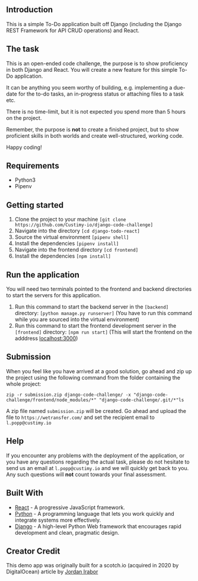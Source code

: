 ## Introduction

This is a simple To-Do application built off Django (including the Django REST Framework for API CRUD operations) and React.

## The task
This is an open-ended code challenge, the purpose is to show proficiency in both Django and React. 
You will create a new feature for this simple To-Do application. 

It can be anything you seem worthy of building, e.g. implementing a due-date for the to-do tasks, an in-progress status or attaching files to a task etc.

There is no time-limit, but it is not expected you spend more than 5 hours on the project. 

Remember, the purpose is **not** to create a finished project, but to show proficient skills in both worlds and create well-structured, working code.

Happy coding!

## Requirements
* Python3
* Pipenv

## Getting started
1. Clone the project to your machine ```[git clone https://github.com/Custimy-io/django-code-challenge]```
2. Navigate into the directory ```[cd django-todo-react]```
3. Source the virtual environment ```[pipenv shell]```
4. Install the dependencies ```[pipenv install]```
5. Navigate into the frontend directory ```[cd frontend]```
5. Install the dependencies ```[npm install]```

## Run the application
You will need two terminals pointed to the frontend and backend directories to start the servers for this application.

1. Run this command to start the backend server in the ```[backend]``` directory: ```[python manage.py runserver]``` (You have to run this command while you are sourced into the virtual environment)
2. Run this command to start the frontend development server in the ```[frontend]``` directory: ```[npm run start]``` (This will start the frontend on the adddress [localhost:3000](http://localhost:3000))

## Submission
When you feel like you have arrived at a good solution, go ahead and zip up the project using the following command from the folder containing the whole project:

 ```zip -r submission.zip django-code-challenge/ -x "django-code-challenge/frontend/node_modules/*" "django-code-challenge/.git/*"ls```

A zip file named ```submission.zip``` will be created. Go ahead and upload the file to ```https://wetransfer.com/``` and set the recipient email to ```l.popp@custimy.io```

## Help
If you encounter any problems with the deployment of the application, or you have any questions regarding the actual task, 
please do not hesitate to send us an email at ```l.popp@custimy.io``` and we will quickly get back to you. 
Any such questions will **not** count towards your final assessment.

## Built With

* [React](https://reactjs.org) - A progressive JavaScript framework.
* [Python](https://www.python.org/) - A programming language that lets you work quickly and integrate systems more effectively.
* [Django](http://djangoproject.org/) - A high-level Python Web framework that encourages rapid development and clean, pragmatic design.

## Creator Credit

This demo app was originally built for a scotch.io (acquired in 2020 by DigitalOcean) article by [Jordan Irabor](https://github.com/Jordanirabor/django-todo-react)
